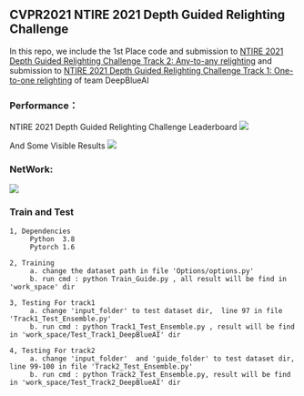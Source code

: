 ## CVPR2021 NTIRE 2021 Depth Guided Relighting Challenge

In this repo, we include the 1st Place code and submission to [NTIRE 2021 Depth Guided Relighting Challenge Track 2: Any-to-any relighting](https://competitions.codalab.org/competitions/28031) and submission to [NTIRE 2021 Depth Guided Relighting Challenge Track 1: One-to-one relighting](https://competitions.codalab.org/competitions/28030) of team DeepBlueAI

### Performance：
 NTIRE 2021 Depth Guided Relighting Challenge Leaderboard
![](https://github.com/Qidian213/NTIRE_Relighting/blob/main/Meida/Score_Result.png)

 And Some Visible Results
![](https://github.com/Qidian213/NTIRE_Relighting/blob/main/Meida/Image_Result.png)

### NetWork:
![](https://github.com/Qidian213/NTIRE_Relighting/blob/main/Meida/Network.jpg)

### Train and Test
	1, Dependencies
		 Python  3.8
		 Pytorch 1.6

	2, Training 
		 a. change the dataset path in file 'Options/options.py'
		 b. run cmd : python Train_Guide.py , all result will be find in 'work_space' dir 

	3, Testing For track1 
		 a. change 'input_folder' to test dataset dir,  line 97 in file 'Track1_Test_Ensemble.py'
		 b. run cmd : python Track1_Test_Ensemble.py , result will be find in 'work_space/Test_Track1_DeepBlueAI' dir 

	4, Testing For track2 
		 a. change 'input_folder'  and 'guide_folder' to test dataset dir,  line 99-100 in file 'Track2_Test_Ensemble.py'
		 b. run cmd : python Track2_Test_Ensemble.py, result will be find in 'work_space/Test_Track2_DeepBlueAI' dir 
		 
